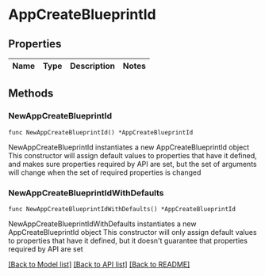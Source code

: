 # AppCreateBlueprintId

## Properties

Name | Type | Description | Notes
------------ | ------------- | ------------- | -------------

## Methods

### NewAppCreateBlueprintId

`func NewAppCreateBlueprintId() *AppCreateBlueprintId`

NewAppCreateBlueprintId instantiates a new AppCreateBlueprintId object
This constructor will assign default values to properties that have it defined,
and makes sure properties required by API are set, but the set of arguments
will change when the set of required properties is changed

### NewAppCreateBlueprintIdWithDefaults

`func NewAppCreateBlueprintIdWithDefaults() *AppCreateBlueprintId`

NewAppCreateBlueprintIdWithDefaults instantiates a new AppCreateBlueprintId object
This constructor will only assign default values to properties that have it defined,
but it doesn't guarantee that properties required by API are set


[[Back to Model list]](../README.md#documentation-for-models) [[Back to API list]](../README.md#documentation-for-api-endpoints) [[Back to README]](../README.md)


